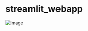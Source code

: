 # streamlit_webapp
![image](https://github.com/ayumu0622/streamlit_webapp/assets/67722808/5305e62a-248d-4885-acc5-ced8a24b6990)
